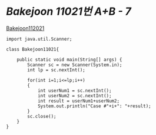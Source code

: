 *Bakejoon 11021번 A+B - 7*
=======

[Bakejoon112021](https://www.acmicpc.net/problem/11021)


```
import java.util.Scanner;

class Bakejoon11021{

    public static void main(String[] args) {
        Scanner sc = new Scanner(System.in);
        int lp = sc.nextInt();

        for(int i=1;i<=lp;i++)
        {
            int userNum1 = sc.nextInt();
            int userNum2 = sc.nextInt();
            int result = userNum1+userNum2;
            System.out.println("Case #"+i+": "+result);
        }
        sc.close();
    }
}
```